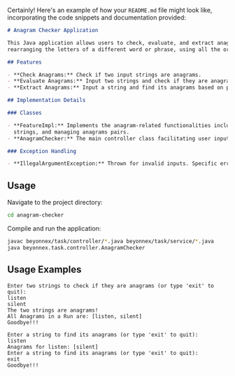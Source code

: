 Certainly! Here's an example of how your `README.md` file might look like, incorporating the code snippets and
documentation provided:

```markdown
# Anagram Checker Application

This Java application allows users to check, evaluate, and extract anagrams. Anagrams are words or phrases formed by
rearranging the letters of a different word or phrase, using all the original letters exactly once.

## Features

- **Check Anagrams:** Check if two input strings are anagrams.
- **Evaluate Anagrams:** Input two strings and check if they are anagrams. Print anagrams found and add anagram pairs.
- **Extract Anagrams:** Input a string and find its anagrams based on predefined conditions.

## Implementation Details

### Classes

- **FeatureImpl:** Implements the anagram-related functionalities including checking if strings are anagrams, sorting
  strings, and managing anagrams pairs.
- **AnagramChecker:** The main controller class facilitating user input, anagram processing, and output display.

### Exception Handling

- **IllegalArgumentException:** Thrown for invalid inputs. Specific error messages are provided for different cases.
````

## Usage

Navigate to the project directory:

   ```bash
   cd anagram-checker
   ```

Compile and run the application:

   ```bash
   javac beyonnex/task/controller/*.java beyonnex/task/service/*.java
   java beyonnex.task.controller.AnagramChecker
   ```

## Usage Examples

```
Enter two strings to check if they are anagrams (or type 'exit' to quit):
listen
silent
The two strings are anagrams!
All Anagrams in a Run are: [listen, silent]
Goodbye!!!

```
```
Enter a string to find its anagrams (or type 'exit' to quit):
listen
Anagrams for listen: [silent]
Enter a string to find its anagrams (or type 'exit' to quit):
exit
Goodbye!!!

```
